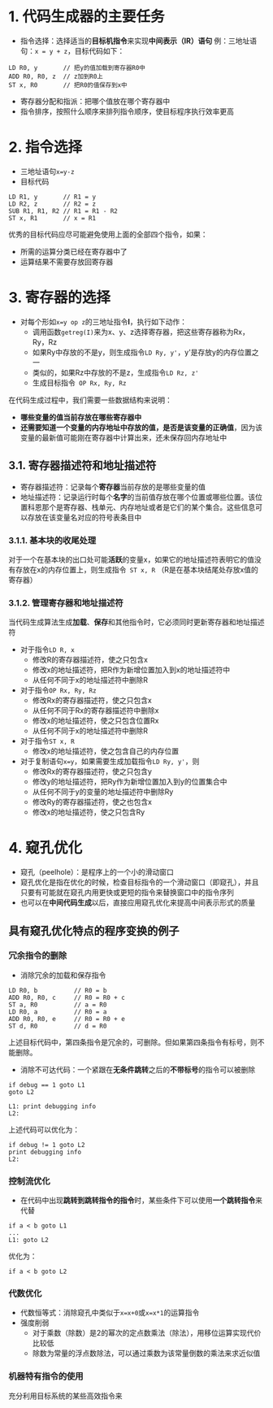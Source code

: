 # 1. 代码生成器的主要任务
- 指令选择：选择适当的**目标机指令**来实现**中间表示（IR）语句**
例：三地址语句：```x = y + z```，目标代码如下：
```
LD R0, y       // 把y的值加载到寄存器R0中
ADD R0, R0, z  // z加到R0上
ST x, R0       // 把R0的值保存到x中
```
- 寄存器分配和指派：把哪个值放在哪个寄存器中
- 指令排序，按照什么顺序来排列指令顺序，使目标程序执行效率更高
# 2. 指令选择
- 三地址语句```x=y-z```
- 目标代码  
```
LD R1, y       // R1 = y
LD R2, z       // R2 = z
SUB R1, R1, R2 // R1 = R1 - R2
ST x, R1       // x = R1
```
优秀的目标代码应尽可能避免使用上面的全部四个指令，如果：
- 所需的运算分类已经在寄存器中了
- 运算结果不需要存放回寄存器
# 3. 寄存器的选择

- 对每个形如```x=y op z```的三地址指令**I**，执行如下动作：
    - 调用函数```getreg(I)```来为x、y、z选择寄存器，把这些寄存器称为Rx，Ry，Rz
    - 如果Ry中存放的不是y，则生成指令```LD Ry, y'```，y'是存放y的内存位置之一
    - 类似的，如果Rz中存放的不是z，生成指令```LD Rz, z'```
    - 生成目标指令``` OP Rx, Ry, Rz```


在代码生成过程中，我们需要一些数据结构来说明：
- **哪些变量的值当前存放在哪些寄存器中**
- **还需要知道一个变量的内存地址中存放的值，是否是该变量的正确值**，因为该变量的最新值可能刚在寄存器中计算出来，还未保存回内存地址中
## 3.1. 寄存器描述符和地址描述符
- 寄存器描述符：记录每个**寄存器**当前存放的是哪些变量的值
- 地址描述符：记录运行时每个**名字**的当前值存放在哪个位置或哪些位置。该位置科恩那个是寄存器、栈单元、内存地址或者是它们的某个集合。这些信息可以存放在该变量名对应的符号表条目中
### 3.1.1. 基本块的收尾处理
对于一个在基本块的出口处可能**活跃**的变量x，如果它的地址描述符表明它的值没有存放在x的内存位置上，则生成指令``` ST x, R``` （R是在基本块结尾处存放x值的寄存器）

### 3.1.2. 管理寄存器和地址描述符
当代码生成算法生成**加载**、**保存**和其他指令时，它必须同时更新寄存器和地址描述符
- 对于指令```LD R, x```
    - 修改R的寄存器描述符，使之只包含x
    - 修改x的地址描述符，把R作为新增位置加入到x的地址描述符中
    - 从任何不同于x的地址描述符中删除R
- 对于指令```OP Rx, Ry, Rz```
    - 修改Rx的寄存器描述符，使之只包含x
    - 从任何不同于Rx的寄存器描述符中删除x
    - 修改x的地址描述符，使之只包含位置Rx
    - 从任何不同于x的地址描述符中删除R
- 对于指令```ST x, R```
    - 修改x的地址描述符，使之包含自己的内存位置
- 对于复制语句```x=y```，如果需要生成加载指令```LD Ry, y'```，则
    - 修改Rx的寄存器描述符，使之只包含y
    - 修改y的地址描述符，把Ry作为新增位置加入到y的位置集合中
    - 从任何不同于y的变量的地址描述符中删除Ry
    - 修改Ry的寄存器描述符，使之也包含x
    - 修改x的地址描述符，使之只包含Ry

# 4. 窥孔优化
- 窥孔（peelhole）：是程序上的一个小的滑动窗口  
- 窥孔优化是指在优化的时候，检查目标指令的一个滑动窗口（即窥孔），并且只要有可能就在窥孔内用更快或更短的指令来替换窗口中的指令序列
- 也可以在**中间代码生成**以后，直接应用窥孔优化来提高中间表示形式的质量
## 具有窥孔优化特点的程序变换的例子
### 冗余指令的删除
- 消除冗余的加载和保存指令
```
LD R0, b          // R0 = b
ADD R0, R0, c     // R0 = R0 + c
ST a, R0          // a = R0
LD R0, a          // R0 = a
ADD R0, R0, e     // R0 = R0 + e
ST d, R0          // d = R0
```
上述目标代码中，第四条指令是冗余的，可删除。但如果第四条指令有标号，则不能删除。
- 消除不可达代码：一个紧跟在**无条件跳转**之后的**不带标号**的指令可以被删除
```
if debug == 1 goto L1
goto L2

L1: print debugging info
L2: 
```
上述代码可以优化为：
```
if debug != 1 goto L2
print debugging info
L2:
```
### 控制流优化
- 在代码中出现**跳转到跳转指令的指令**时，某些条件下可以使用**一个跳转指令**来代替
```
if a < b goto L1
...
L1: goto L2
```
优化为：
```
if a < b goto L2
```
### 代数优化
- 代数恒等式：消除窥孔中类似于```x=x+0```或```x=x*1```的运算指令
- 强度削弱
    - 对于乘数（除数）是2的幂次的定点数乘法（除法），用移位运算实现代价比较低
    - 除数为常量的浮点数除法，可以通过乘数为该常量倒数的乘法来求近似值

### 机器特有指令的使用
充分利用目标系统的某些高效指令来

